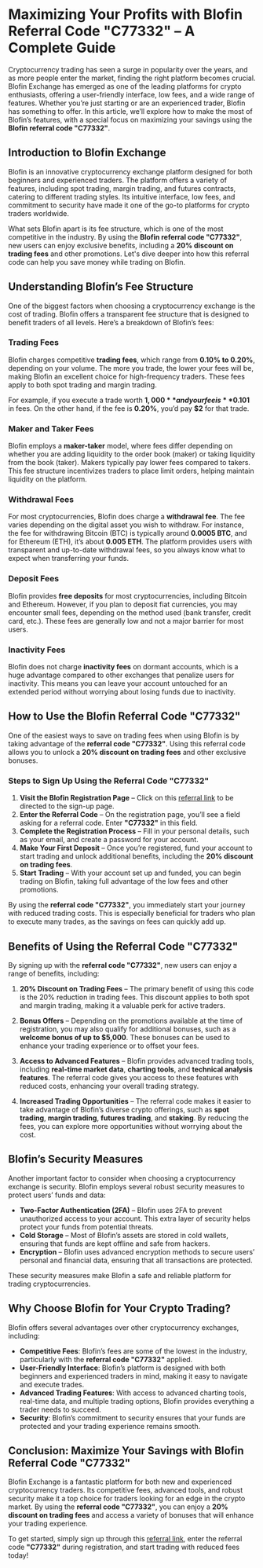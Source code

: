 # Maximizing Your Profits with Blofin Referral Code "C77332" – A Complete Guide

Cryptocurrency trading has seen a surge in popularity over the years, and as more people enter the market, finding the right platform becomes crucial. Blofin Exchange has emerged as one of the leading platforms for crypto enthusiasts, offering a user-friendly interface, low fees, and a wide range of features. Whether you’re just starting or are an experienced trader, Blofin has something to offer. In this article, we’ll explore how to make the most of Blofin’s features, with a special focus on maximizing your savings using the **Blofin referral code "C77332"**.

## Introduction to Blofin Exchange

Blofin is an innovative cryptocurrency exchange platform designed for both beginners and experienced traders. The platform offers a variety of features, including spot trading, margin trading, and futures contracts, catering to different trading styles. Its intuitive interface, low fees, and commitment to security have made it one of the go-to platforms for crypto traders worldwide.

What sets Blofin apart is its fee structure, which is one of the most competitive in the industry. By using the **Blofin referral code "C77332"**, new users can enjoy exclusive benefits, including a **20% discount on trading fees** and other promotions. Let's dive deeper into how this referral code can help you save money while trading on Blofin.

## Understanding Blofin’s Fee Structure

One of the biggest factors when choosing a cryptocurrency exchange is the cost of trading. Blofin offers a transparent fee structure that is designed to benefit traders of all levels. Here’s a breakdown of Blofin’s fees:

### Trading Fees

Blofin charges competitive **trading fees**, which range from **0.10% to 0.20%**, depending on your volume. The more you trade, the lower your fees will be, making Blofin an excellent choice for high-frequency traders. These fees apply to both spot trading and margin trading.

For example, if you execute a trade worth **$1,000** and your fee is **0.10%**, you’ll pay just **$1** in fees. On the other hand, if the fee is **0.20%**, you’d pay **$2** for that trade. 

### Maker and Taker Fees

Blofin employs a **maker-taker** model, where fees differ depending on whether you are adding liquidity to the order book (maker) or taking liquidity from the book (taker). Makers typically pay lower fees compared to takers. This fee structure incentivizes traders to place limit orders, helping maintain liquidity on the platform.

### Withdrawal Fees

For most cryptocurrencies, Blofin does charge a **withdrawal fee**. The fee varies depending on the digital asset you wish to withdraw. For instance, the fee for withdrawing Bitcoin (BTC) is typically around **0.0005 BTC**, and for Ethereum (ETH), it’s about **0.005 ETH**. The platform provides users with transparent and up-to-date withdrawal fees, so you always know what to expect when transferring your funds.

### Deposit Fees

Blofin provides **free deposits** for most cryptocurrencies, including Bitcoin and Ethereum. However, if you plan to deposit fiat currencies, you may encounter small fees, depending on the method used (bank transfer, credit card, etc.). These fees are generally low and not a major barrier for most users.

### Inactivity Fees

Blofin does not charge **inactivity fees** on dormant accounts, which is a huge advantage compared to other exchanges that penalize users for inactivity. This means you can leave your account untouched for an extended period without worrying about losing funds due to inactivity.

## How to Use the Blofin Referral Code "C77332"

One of the easiest ways to save on trading fees when using Blofin is by taking advantage of the **referral code "C77332"**. Using this referral code allows you to unlock a **20% discount on trading fees** and other exclusive bonuses.

### Steps to Sign Up Using the Referral Code "C77332"

1. **Visit the Blofin Registration Page** – Click on this [referral link](https://blofin.com/register?referral_code=C77332) to be directed to the sign-up page.
2. **Enter the Referral Code** – On the registration page, you’ll see a field asking for a referral code. Enter **"C77332"** in this field.
3. **Complete the Registration Process** – Fill in your personal details, such as your email, and create a password for your account.
4. **Make Your First Deposit** – Once you’re registered, fund your account to start trading and unlock additional benefits, including the **20% discount on trading fees**.
5. **Start Trading** – With your account set up and funded, you can begin trading on Blofin, taking full advantage of the low fees and other promotions.

By using the **referral code "C77332"**, you immediately start your journey with reduced trading costs. This is especially beneficial for traders who plan to execute many trades, as the savings on fees can quickly add up.

## Benefits of Using the Referral Code "C77332"

By signing up with the **referral code "C77332"**, new users can enjoy a range of benefits, including:

1. **20% Discount on Trading Fees** – The primary benefit of using this code is the 20% reduction in trading fees. This discount applies to both spot and margin trading, making it a valuable perk for active traders.
   
2. **Bonus Offers** – Depending on the promotions available at the time of registration, you may also qualify for additional bonuses, such as a **welcome bonus of up to $5,000**. These bonuses can be used to enhance your trading experience or to offset your fees.

3. **Access to Advanced Features** – Blofin provides advanced trading tools, including **real-time market data**, **charting tools**, and **technical analysis features**. The referral code gives you access to these features with reduced costs, enhancing your overall trading strategy.

4. **Increased Trading Opportunities** – The referral code makes it easier to take advantage of Blofin’s diverse crypto offerings, such as **spot trading**, **margin trading**, **futures trading**, and **staking**. By reducing the fees, you can explore more opportunities without worrying about the cost.

## Blofin’s Security Measures

Another important factor to consider when choosing a cryptocurrency exchange is security. Blofin employs several robust security measures to protect users’ funds and data:

- **Two-Factor Authentication (2FA)** – Blofin uses 2FA to prevent unauthorized access to your account. This extra layer of security helps protect your funds from potential threats.
- **Cold Storage** – Most of Blofin’s assets are stored in cold wallets, ensuring that funds are kept offline and safe from hackers.
- **Encryption** – Blofin uses advanced encryption methods to secure users’ personal and financial data, ensuring that all transactions are protected.

These security measures make Blofin a safe and reliable platform for trading cryptocurrencies.

## Why Choose Blofin for Your Crypto Trading?

Blofin offers several advantages over other cryptocurrency exchanges, including:

- **Competitive Fees**: Blofin’s fees are some of the lowest in the industry, particularly with the **referral code "C77332"** applied.
- **User-Friendly Interface**: Blofin’s platform is designed with both beginners and experienced traders in mind, making it easy to navigate and execute trades.
- **Advanced Trading Features**: With access to advanced charting tools, real-time data, and multiple trading options, Blofin provides everything a trader needs to succeed.
- **Security**: Blofin’s commitment to security ensures that your funds are protected and your trading experience remains smooth.

## Conclusion: Maximize Your Savings with Blofin Referral Code "C77332"

Blofin Exchange is a fantastic platform for both new and experienced cryptocurrency traders. Its competitive fees, advanced tools, and robust security make it a top choice for traders looking for an edge in the crypto market. By using the **referral code "C77332"**, you can enjoy a **20% discount on trading fees** and access a variety of bonuses that will enhance your trading experience.

To get started, simply sign up through this [referral link](https://blofin.com/register?referral_code=C77332), enter the referral code **"C77332"** during registration, and start trading with reduced fees today!

